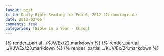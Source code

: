 ```yaml
---
layout: post
title: Daily Bible Reading for Feb 6, 2012 (Chronological)
date: 2012-02-06
comments: true
categories: [Bible in a Year - Chron]
---
```

{% render_partial ../KJV/Ex/22.markdown %}
{% render_partial ../KJV/Ex/23.markdown %}
{% render_partial ../KJV/Ex/24.markdown %}

